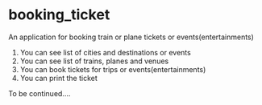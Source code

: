 # booking_ticket
An application for booking train or plane tickets or events(entertainments)
1. You can see list of cities and destinations or events
2. You can see list of trains, planes and venues
3. You can book tickets for trips or events(entertainments)
4. You can print the ticket

To be continued....
